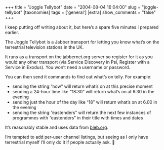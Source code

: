 +++
title = "Joggle Tellybot"
date = "2004-08-04 16:04:00"
slug = "joggle-tellybot"
[taxonomies]
tags = ['general']
[extra]
show_comments = "false"
+++

I keep putting off writing about it, but here’s a spare five minutes I prepared earlier.

The Joggle Tellybot is a Jabber transport for letting you know what’s on the terrestrial television stations in the UK.

It runs as a transport on the jabbernet.org server so register for it as you would any other transport (via Service Discovery in Psi, Register with a Service in Exodus). You won’t need a username or password.

You can then send it commands to find out what’s on telly. For example:

- sending the string “now” will return what’s on at this precise moment
- sending a 24-hour time like “18:30” will return what’s on at 6.30 in the evening
- sending just the hour of the day like “18” will return what’s on at 6.00 in the evening
- sending the string “eastenders” will return the next few instances of programmes with “eastenders” in their title with times and dates

It’s reasonably stable and uses data from [bleb.org](http://www.bleb.org//tv/data/listings/).

I’m tempted to add per-user channel listings, but seeing as I only have terrestrial myself I’ll only do it if people actually ask. 🙂

